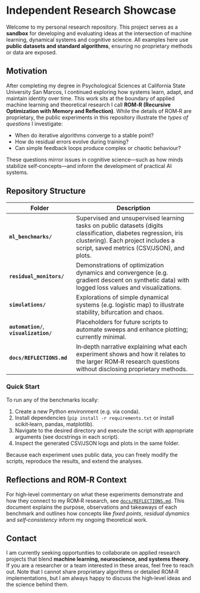 # Independent Research Showcase

Welcome to my personal research repository.  This project serves as a **sandbox** for developing and evaluating ideas at the intersection of machine learning, dynamical systems and cognitive science.  All examples here use **public datasets and standard algorithms**, ensuring no proprietary methods or data are exposed.

## Motivation

After completing my degree in Psychological Sciences at California State University San Marcos, I continued exploring how systems learn, adapt, and maintain identity over time.  This work sits at the boundary of applied machine learning and theoretical research I call **ROM‑R (Recursive Optimization with Memory and Reflection)**.  While the details of ROM‑R are proprietary, the public experiments in this repository illustrate the *types of questions* I investigate:

- When do iterative algorithms converge to a stable point?  
- How do residual errors evolve during training?  
- Can simple feedback loops produce complex or chaotic behaviour?  

These questions mirror issues in cognitive science—such as how minds stabilize self‑concepts—and inform the development of practical AI systems.

## Repository Structure

| Folder | Description |
|-------|------------|
| **`ml_benchmarks/`** | Supervised and unsupervised learning tasks on public datasets (digits classification, diabetes regression, iris clustering).  Each project includes a script, saved metrics (CSV/JSON), and plots. |
| **`residual_monitors/`** | Demonstrations of optimization dynamics and convergence (e.g. gradient descent on synthetic data) with logged loss values and visualizations. |
| **`simulations/`** | Explorations of simple dynamical systems (e.g. logistic map) to illustrate stability, bifurcation and chaos. |
| **`automation/`**, **`visualization/`** | Placeholders for future scripts to automate sweeps and enhance plotting; currently minimal. |
| **`docs/REFLECTIONS.md`** | In‑depth narrative explaining what each experiment shows and how it relates to the larger ROM‑R research questions without disclosing proprietary methods. |

### Quick Start

To run any of the benchmarks locally:

1. Create a new Python environment (e.g. via conda).  
2. Install dependencies (`pip install -r requirements.txt` or install scikit‑learn, pandas, matplotlib).
3. Navigate to the desired directory and execute the script with appropriate arguments (see docstrings in each script).  
4. Inspect the generated CSV/JSON logs and plots in the same folder.

Because each experiment uses public data, you can freely modify the scripts, reproduce the results, and extend the analyses.

## Reflections and ROM‑R Context

For high‑level commentary on what these experiments demonstrate and how they connect to my ROM‑R research, see [`docs/REFLECTIONS.md`](docs/REFLECTIONS.md).  This document explains the purpose, observations and takeaways of each benchmark and outlines how concepts like *fixed points*, *residual dynamics* and *self‑consistency* inform my ongoing theoretical work.

## Contact

I am currently seeking opportunities to collaborate on applied research projects that blend **machine learning, neuroscience, and systems theory**.  If you are a researcher or a team interested in these areas, feel free to reach out.  Note that I cannot share proprietary algorithms or detailed ROM‑R implementations, but I am always happy to discuss the high‑level ideas and the science behind them.

